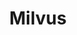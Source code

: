 ---
title: Milvus
categories:
  - vector-database
docs:
  - id: java
    url: https://java.testcontainers.org/modules/milvus/
    maintainer: core
    example: |
      ```java
      var milvus = new MilvusContainer("milvusdb/milvus:v2.3.9");
      ```
    installation: |
      ```xml
      <dependency>
          <groupId>org.testcontainers</groupId>
          <artifactId>milvus</artifactId>
          <version>1.20.0</version>
          <scope>test</scope>
      </dependency>
      ```
  - id: go
    url: https://golang.testcontainers.org/modules/milvus/
    maintainer: core
    example: |
      ```go
      milvusContainer, err := milvus.Run(ctx, "milvusdb/milvus:v2.3.9")
      ```
    installation: |
      ```bash
      go get github.com/testcontainers/testcontainers-go/modules/milvus
      ```
  - id: dotnet
    url: https://www.nuget.org/packages/Testcontainers.Milvus
    maintainer: core
    example: |
      ```csharp
      var milvusContainer = new MilvusBuilder()
        .WithImage("milvusdb/milvus:v2.3.10")
        .Build();
      await milvusContainer.StartAsync();
      ```
    installation: |
      ```bash
      dotnet add package Testcontainers.Milvus --version 3.9.0
      ```
description: |
  Milvus was created with a singular goal: store, index, and manage massive embedding vectors generated by deep neural networks and other machine learning (ML) models.
---